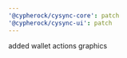 ```yaml
---
'@cypherock/cysync-core': patch
'@cypherock/cysync-ui': patch
---
```


added wallet actions graphics

